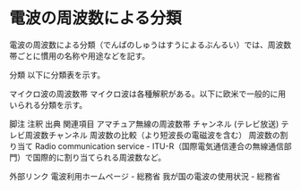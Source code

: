 # 電波の周波数による分類

電波の周波数による分類（でんぱのしゅうはすうによるぶんるい）では、周波数帯ごとに慣用の名称や用途などを記す。

分類
以下に分類表を示す。

マイクロ波の周波数帯
マイクロ波は各種解釈がある。以下に欧米で一般的に用いられる分類を示す。

脚注
注釈
出典
関連項目
アマチュア無線の周波数帯
チャンネル (テレビ放送)
テレビ周波数チャンネル
周波数の比較（より短波長の電磁波を含む）
周波数の割り当て
Radio communication service - ITU-R（国際電気通信連合の無線通信部門）で国際的に割り当てられる周波数など。

外部リンク
電波利用ホームページ - 総務省
我が国の電波の使用状況 - 総務省